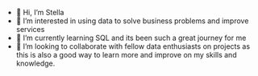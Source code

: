 - 👋 Hi, I’m Stella 
- 👀 I’m interested in using data to solve business problems and improve services
- 🌱 I’m currently learning SQL and its been such a great journey for me
- 💞️ I’m looking to collaborate with fellow data enthusiasts on projects as this is also a good way to learn more and improve on my skills and knowledge.


<!---
Stella0A/Stella0A is a ✨ special ✨ repository because its `README.md` (this file) appears on your GitHub profile.
You can click the Preview link to take a look at your changes.
--->
